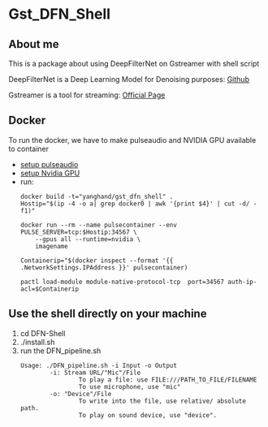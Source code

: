 # Gst_DFN_Shell
## About me
This is a package about using DeepFilterNet on Gstreamer with shell script

DeepFilterNet is a Deep Learning Model for Denoising purposes: [Github](https://github.com/Rikorose/DeepFilterNet/tree/main)

Gstreamer is a tool for streaming: [Official Page](https://gstreamer.freedesktop.org/documentation/?gi-language=c)
## Docker
To run the docker, we have to make pulseaudio and NVIDIA GPU available to container
- [setup pulseaudio]((https://github.com/mviereck/x11docker/wiki/Container-sound:-ALSA-or-Pulseaudio))
- [setup Nvidia GPU](https://docs.nvidia.com/datacenter/cloud-native/container-toolkit/latest/install-guide.html)
- run:
    ```
    docker build -t="yanghand/gst_dfn_shell" .
    Hostip="$(ip -4 -o a| grep docker0 | awk '{print $4}' | cut -d/ -f1)"

    docker run --rm --name pulsecontainer --env PULSE_SERVER=tcp:$Hostip:34567 \
        --gpus all --runtime=nvidia \
        imagename

    Containerip="$(docker inspect --format '{{ .NetworkSettings.IPAddress }}' pulsecontainer)

    pactl load-module module-native-protocol-tcp  port=34567 auth-ip-acl=$Containerip
    ```
## Use the shell directly on your machine
1. cd DFN-Shell
2. ./install.sh
3. run the DFN_pipeline.sh
    ```
    Usage: ./DFN_pipeline.sh -i Input -o Output
            -i: Stream URL/"Mic"/File
                    To play a file: use FILE:///PATH_TO_FILE/FILENAME
                    To use microphone, use "mic"
            -o: "Device"/File
                    To write into the file, use relative/ absolute path.
                    To play on sound device, use "device".
    ```
